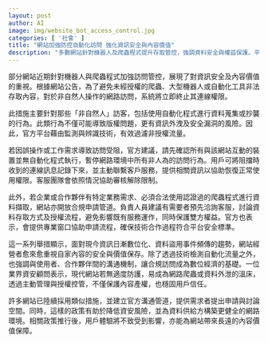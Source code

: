 ```yaml
---
layout: post
author: AI
image: img/website_bot_access_control.jpg
categories: [ '社會' ]
title: "網站加強防控自動化訪問 強化資訊安全與內容價值"
description: "多數網站針對機器人及爬蟲程式提升存取管控，強調資料安全與權益保護。平台透過辨識技術過濾非自然人流量，若遇誤判可聯繫客服協助。企業如需合法數據抓取，開放合規申請流程。此舉兼顧用戶體驗與網路環境健全，強化內容價值保存。"
---
```

部分網站近期針對機器人與爬蟲程式加強訪問管控，展現了對資訊安全及內容價值的重視。根據網站公告，為了避免未經授權的爬蟲、大型機器人或自動化工具非法存取內容，對於非自然人操作的網路訪問，系統將立即終止其連線權限。

此措施主要針對那些「非自然人」訪客，包括使用自動化程式進行資料蒐集或抄襲的行為。此類行為不僅可能導致版權問題，更有資訊外洩及安全漏洞的風險。因此，官方平台藉由監測與辨識技術，有效過濾非授權流量。

若因誤操作或工作需求導致訪問受阻，官方建議，請先確認所有與該網站互動的裝置並無自動化程式執行，暫停網路環境中所有非人為的訪問行為。用戶可將阻擋時收到的連線訊息記錄下來，並主動聯繫客戶服務，提供相關資訊以協助恢復正常使用權限。客服團隊會依照情況協助審核解除限制。

此外，若企業或合作夥伴有特定業務需求、必須合法使用認證過的爬蟲程式進行資料擷取，網站亦開放合規申請管道。負責人員建議有需要者預先洽詢客服，討論資料存取方式及授權流程，避免影響既有服務運作，同時保護雙方權益。官方也表示，會提供專業窗口協助申請流程，確保技術合作過程符合平台安全標準。

這一系列舉措顯示，面對現今資訊日漸數位化、資料盜用事件頻傳的趨勢，網站經營者愈來愈重視自家內容的安全與價值保存。除了透過技術檢測自動化流量之外，也強調與使用者、合作夥伴間的溝通機制，讓合規訪問成為數位經濟的基礎。一位業界資安顧問表示，現代網站若無適度防護，易成為網路爬蟲或資料外泄的溫床，透過主動管理與授權控管，不僅保護內容產權，也穩固用戶信任。

許多網站已陸續採用類似措施，並建立官方溝通管道，提供需求者提出申請與討論空間。同時，這樣的政策有助於降低資安風險，並為資料供給方構築更健全的網路環境。相關政策推行後，用戶體驗將不致受到影響，亦能為網站帶來長遠的內容價值保障。